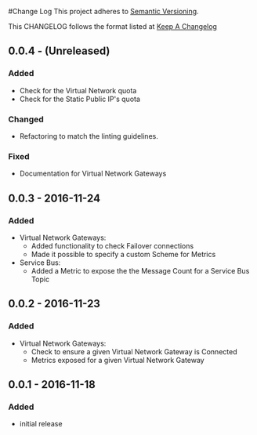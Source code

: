#Change Log
This project adheres to [Semantic Versioning](http://semver.org/).

This CHANGELOG follows the format listed at [Keep A Changelog](http://keepachangelog.com/)

## 0.0.4 - (Unreleased)
### Added
- Check for the Virtual Network quota
- Check for the Static Public IP's quota
### Changed
- Refactoring to match the linting guidelines.
### Fixed
- Documentation for Virtual Network Gateways

## 0.0.3 - 2016-11-24
### Added
- Virtual Network Gateways:
  - Added functionality to check Failover connections
  - Made it possible to specify a custom Scheme for Metrics
- Service Bus:
  - Added a Metric to expose the the Message Count for a Service Bus Topic

## 0.0.2 - 2016-11-23
### Added
- Virtual Network Gateways:
  - Check to ensure a given Virtual Network Gateway is Connected
  - Metrics exposed for a given Virtual Network Gateway

## 0.0.1 - 2016-11-18
### Added
- initial release
